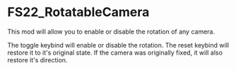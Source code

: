# FS22_RotatableCamera

This mod will allow you to enable or disable the rotation of any camera.

The toggle keybind will enable or disable the rotation.
The reset keybind will restore it to it's original state. If the camera was originally fixed, it will also restore it's direction. 
